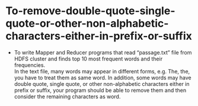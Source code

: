 # To-remove-double-quote-single-quote-or-other-non-alphabetic-characters-either-in-prefix-or-suffix
- To write Mapper and Reducer programs that read “passage.txt” file from HDFS cluster and finds top 10 most frequent words and their frequencies. <br>
In the text file, many words may appear in different forms, e.g. The, the, you have to treat them as same word. In addition, some words may have double quote, single quote, or other non-alphabetic characters either in prefix or suffix, your program should be able to remove them and then consider the remaining characters as word.
